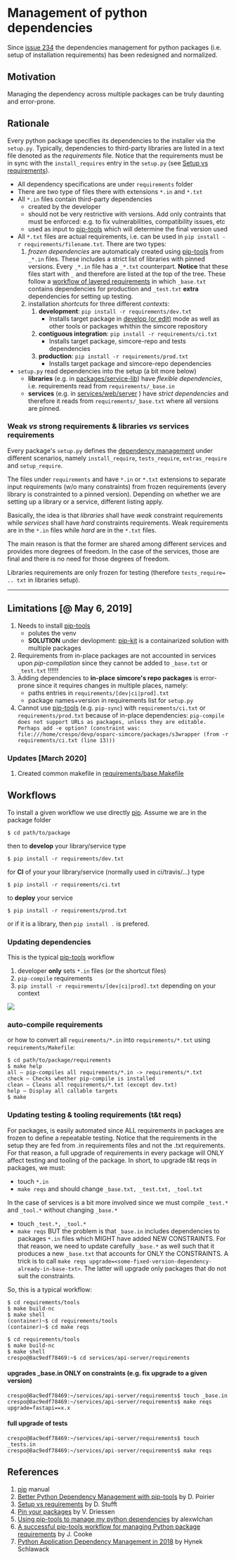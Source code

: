 # Management of python dependencies

Since [issue 234](https://github.com/ITISFoundation/osparc-simcore/issues/234) the dependencies management for python packages (i.e. setup of installation requirements) has been redesigned and normalized.


## Motivation

Managing the dependency across multiple packages can be truly daunting and error-prone.

<!--
TODO: finish!
- As a developer, I just want to add a list of requirements on the go
- Each package in the requirements have its own requirements specifications and so on.
- Listing up all these dependency constraints should result in final explicit list of requirements
- Each package adds some version constraints to its dependencies.
  - The management system shall be able to find a list of all packages needed and the versions that satisfy *all constraints* in place
- The dependencies have to be kept up-to-date regularly (e.g. due to security patches;  new feature in our package might add new direct dependencies to our requirements)
- Inter-dependent libraries typically have different release cycles creating in time version conflicts (e.g. package A and B strictly depend on different versions of C)


- packages uses input requirements as install-requirements (i.e. entry in setup and in requirements/ci.txt) NOT compiled ones
- services use compiled requirements



- tests packages with the latest (i.e. compile requirements to lastest version)
  - if tests fails, then add constraints in input requirements
    - try adding tests that check inter-library compatibility
  - if tests succeed, you can use them in services
  - if at least one service has a problem, we need to decide whether to add a constraint:
    a) at the package level => will ensure is tested but is constraining all services
    b) at the service level => only affects service but cannot do isolate tests against latests upgrades


### How to purge unused requirements?


### Propagation of constraints

- Situation:  upgrading one package the developer finds an issue, e.g.
```
coverage==5.0.3 # TODO: Downgraded because of a bug https://github.com/nedbat/coveragepy/issues/716

pytest~=5.3.5  # Bug in pytest-sugar https://github.com/Teemu/pytest-sugar/issues/187
pytest-aiohttp  # incompatible with pytest-asyncio. See https://github.com/pytest-dev/pytest-asyncio/issues/76
```
- Question: how to make sure this is also taken into account in other places?


!-->

## Rationale

Every python package specifies its dependencies to the installer via the ``setup.py``. Typically, dependencies to third-party libraries are listed in a text file denoted as the *requirements* file. Notice that the requirements must be in sync with the ``install_requires`` entry in the ``setup.py`` (see [Setup vs requirements]).

- All dependency specifications are under ``requirements`` folder
- There are two type of files there with extensions ``*.in`` and ``*.txt``
- All ``*.in`` files contain third-party dependencies
  - created by the developer
  - should not be very restrictive with versions. Add only contraints that must be enforced: e.g. to fix vulnerabilities, compatibility issues, etc
  - used as input to [pip-tools] which will determine the final version used
- All ``*.txt`` files are actual requirements, i.e. can be used in ``pip install -r requirements/filename.txt``. There are two types:
  1. *frozen dependencies* are automaticaly created using [pip-tools] from ``_*.in`` files. These includes a strict list of libraries with pinned versions. Every ``_*.in`` file has a ``_*.txt`` counterpart. **Notice** that these files start with ``_`` and therefore are listed at the top of the tree. These follow a [workflow of layered requirements](https://github.com/jazzband/pip-tools#workflow-for-layered-requirements) in which ``_base.txt`` contains dependencies for production and ``_test.txt`` **extra** dependencies for setting up testing.
  2. installation *shortcuts* for three different *contexts*:
     1. **development**: ``pip install -r requirements/dev.txt``
        - Installs target package in [develop (or edit)](https://pip.pypa.io/en/stable/reference/pip_install/#usage) mode as well as  other tools or packages whithin the simcore repository
     2. **contiguous integration**: ``pip install -r requirements/ci.txt``
        - Installs target package, simcore-repo  and tests dependencies
     3. **production**: ``pip install -r requirements/prod.txt``
        - Installs target package  and simcore-repo dependencies
- ``setup.py`` read dependencies into the setup (a bit more below)
  - **libraries** (e.g. in [packages/service-lib](../packages/service-library/setup.py)) have *flexible dependencies*, i.e. requirements read from  ``requirements/_base.in``
  - **services** (e.g. in [services/web/server](../services/web/server/setup.py) ) have *strict dependencies* and therefore it reads from ``requirements/_base.txt`` where all versions are pinned.


### Weak *vs* strong requirements & libraries *vs* services requirements

Every package's ``setup.py`` defines the [dependency management](https://setuptools.pypa.io/en/latest/userguide/dependency_management.html#dependencies-management-in-setuptools) under different scenarios, namely ``install_require``,
``tests_require``, ``extras_require`` and ``setup_require``.


The files under ``requirements`` and have ``*.in`` or ``*.txt`` extensions to separate input requirements (w/o many constraints) from frozen requirements (every library is constrainted to a pinned version). Depending on whether we are setting up a library or a service, different listing apply.

Basically, the idea is that *libraries* shall have *weak* constraint requirements while *services* shall have *hard* constraints requirements.  Weak requirements are in the ``*.in`` files while *hard* are in the ``*.txt`` files.

The main reason is that the former are shared among different services and provides more degrees of freedom. In the case of the services, those are final and there is no need for those degrees of freedom.

Libraries requirements are only frozen for testing (therefore ``tests_require= .. txt`` in libraries setup).


 ---
## Limitations [@ May 6, 2019]

1. Needs to install [pip-tools]
   - polutes the venv
   - **SOLUTION** under devlopment: [pip-kit](https://github.com/ITISFoundation/dockerfiles/tree/master/pip-kit) is a containarized solution with multiple packages
1. Requirements from in-place packages are not accounted in services upon *pip-compilation* since they cannot be added to ``_base.txt`` or ``_test.txt`` !!!!!!
1. Adding dependencies to **in-place simcore's repo packages** is error-prone since it requires changes in multiple places, namely:
   - paths entries in ``requirements/[dev|ci|prod].txt``
   - package names+version in requirements list for ``setup.py``
1. Cannot use [pip-tools] (e.g. ``pip-sync``) with ``requirements/ci.txt`` or ``requirements/prod.txt`` because of in-place dependencies: ``pip-compile does not support URLs as packages, unless they are editable. Perhaps add -e option? (constraint was: file:///home/crespo/devp/osparc-simcore/packages/s3wrapper (from -r requirements/ci.txt (line 13)))``


### Updates [March 2020]

1. Created common makefile in [requirements/base.Makefile](requirements/base.Makefile)

## Workflows

To install a given workflow we use directly [pip]. Assume we are in the package folder

```console
$ cd path/to/package
```
then to **develop** your library/service type
```console
$ pip install -r requirements/dev.txt
```
for **CI** of your your library/service (normally used in ci/travis/...) type
```console
$ pip install -r requirements/ci.txt
```
to **deploy** your service
```console
$ pip install -r requirements/prod.txt
```
or if it is a library, then ``pip install .`` is prefered.


### Updating dependencies

This is the typical [pip-tools] workflow

1. developer **only** sets ``*.in`` files (or the shortcut files)
2. ``pip-compile`` requirements
3. ``pip install -r requirements/[dev|ci|prod].txt`` depending on your context

![](https://github.com/jazzband/pip-tools/raw/master/img/pip-tools-overview.png)


### auto-compile requirements

or how to convert all ``requirements/*.in`` into ``requirements/*.txt`` using ``requirements/Makefile``:

```console
$ cd path/to/package/requirements
$ make help
all – pip-compiles all requirements/*.in -> requirements/*.txt
check – Checks whether pip-compile is installed
clean – Cleans all requirements/*.txt (except dev.txt)
help – Display all callable targets
$ make
```

### Updating testing & tooling requirements (t&t reqs)

For packages, is easily automated since ALL requirements in packages
are frozen to define a repeatable testing. Notice that the requirements
in the setup they are fed from .in requirements files and not the .txt
requirements. For that reason, a full upgrade of requirements in every
package will ONLY affect testing and tooling of the package. In short,
to upgrade t&t reqs in packages, we must:
- touch ``*.in``
- ``make reqs``
and should change ``_base.txt, _test.txt, _tool.txt``


In the case of services is a bit more involved since
we must compile ``_test.*`` and ``_tool.*`` without changing ``_base.*``
- touch ``_test.*, _tool.*``
- ``make reqs``
BUT the problem is that ``_base.in`` includes dependencies to packages
``*.in`` files which MIGHT have added NEW CONSTRAINTS. For that reason,
we need to update carefully ``_base.*`` as well such that it produces
a new ``_base.txt`` that accounts for ONLY the CONSTRAINTS. A trick
is to call ``make reqs upgrade=<some-fixed-version-dependency-already-in-base-txt>``. The latter
will upgrade only packages that do not suit the constraints.

So, this is a typical workflow:

```console
$ cd requirements/tools
$ make build-nc
$ make shell
(container)~$ cd requirements/tools
(container)~$ cd make reqs
```

```console
$ cd requirements/tools
$ make build-nc
$ make shell
crespo@8ac9edf78469:~$ cd services/api-server/requirements
```
#### upgrades _base.in ONLY on constraints (e.g. fix upgrade to a given version)
```console
crespo@8ac9edf78469:~/services/api-server/requirements$ touch _base.in
crespo@8ac9edf78469:~/services/api-server/requirements$ make reqs upgrade=fastapi==x.x
```
#### full upgrade of tests
```console
crespo@8ac9edf78469:~/services/api-server/requirements$ touch _tests.in
crespo@8ac9edf78469:~/services/api-server/requirements$ make reqs
```
## References

1. [pip] manual
1. [Better Python Dependency Management with pip-tools](https://www.caktusgroup.com/blog/2018/09/18/python-dependency-management-pip-tools/) by D. Poirier
1. [Setup vs requirements] by D. Stufft
1. [Pin your packages](https://nvie.com/posts/pin-your-packages/) by V. Driessen
1. [Using pip-tools to manage my python dependencies](https://alexwlchan.net/2017/10/pip-tools/) by alexwlchan
1. [A successful pip-tools workflow for managing Python package requirements](https://jamescooke.info/a-successful-pip-tools-workflow-for-managing-python-package-requirements.html) by J. Cooke
1. [Python Application Dependency Management in 2018](https://hynek.me/articles/python-app-deps-2018/#pip-tools-everything-old-is-new-again) by Hynek Schlawack


[pip-tools]:https://github.com/jazzband/pip-tools
[pip]:https://pip.pypa.io/en/stable/reference/
[pipkit-repo]:https://github.com/ITISFoundation/dockerfiles/tree/master/pip-kit
[Setup vs requirements]:https://caremad.io/posts/2013/07/setup-vs-requirement/
